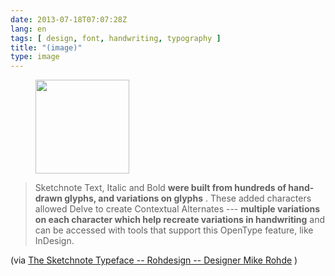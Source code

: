 ```yaml
---
date: 2013-07-18T07:07:28Z
lang: en
tags: [ design, font, handwriting, typography ]
title: "(image)"
type: image
---
```


<figure>
<a
href="https://hugo.ferreira.cc/sketchnote-text-italic-and-bold-were-built-from/attachment/434/"
rel="attachment"><img
src="/wp-content/uploads/2013/07/tumblr_mq4r7gydnI1qz82meo1_500-150x150.jpg"
srcset="/wp-content/uploads/2013/07/tumblr_mq4r7gydnI1qz82meo1_500-150x150.jpg 150w, /wp-content/uploads/2013/07/tumblr_mq4r7gydnI1qz82meo1_500-300x300.jpg 300w, /wp-content/uploads/2013/07/tumblr_mq4r7gydnI1qz82meo1_500.jpg 500w"
sizes="(max-width: 150px) 100vw, 150px" width="150" height="150" /></a></figure>

> Sketchnote Text, Italic and Bold **were built from hundreds of
> hand-drawn glyphs, and variations on glyphs** . These added characters
> allowed Delve to create Contextual Alternates --- **multiple
> variations on each character which help recreate variations in
> handwriting** and can be accessed with tools that support this
> OpenType feature, like InDesign.

(via [The Sketchnote Typeface -- Rohdesign -- Designer Mike
Rohde](http://rohdesign.com/sketchnote-typeface) )

